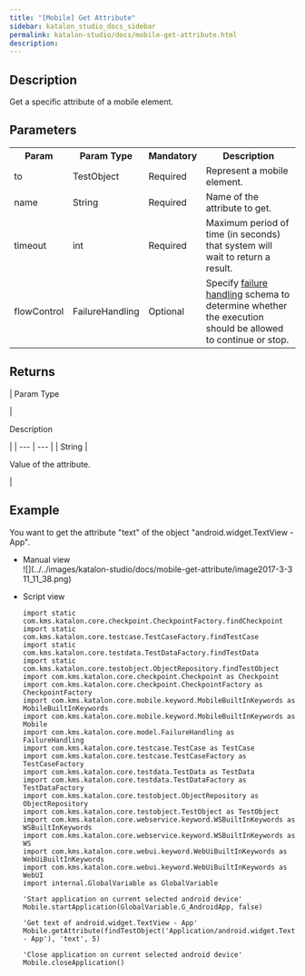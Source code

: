 ```yaml
---
title: "[Mobile] Get Attribute" 
sidebar: katalon_studio_docs_sidebar
permalink: katalon-studio/docs/mobile-get-attribute.html 
description: 
---
```

Description  
-------------

Get a specific attribute of a mobile element.

Parameters  
------------

<table class="" style="table-layout: fixed;"><colgroup class="" style=""><col style="" class=""><col style="" class=""><col style="" class=""><col style="" class=""></colgroup><tbody class="" style=""><tr class="" style=""><th class="" style="">Param</th><th class="" style="">Param Type</th><th class="" colspan="1" style="">Mandatory</th><th class="" colspan="1" style="">Description</th></tr><tr class="" style=""><td class="" colspan="1" style=""><span style="" class="">to</span></td><td class="" colspan="1" style=""><span style="" class="">TestObject</span></td><td class="" colspan="1" style=""><span style="" class="">Required</span></td><td class="" colspan="1" style=""><span style="" class="">Represent a mobile element.</span></td></tr><tr class="" style=""><td class="" colspan="1" style=""><span style="" class="">name</span></td><td class="" colspan="1" style=""><span style="" class="">String</span></td><td class="" colspan="1" style=""><span style="" class="">Required</span></td><td class="" colspan="1" style=""><span style="" class="">Name of the attribute to get.</span></td></tr><tr class="" style=""><td class="" colspan="1" style=""><span style="" class="">timeout</span></td><td class="" colspan="1" style=""><span style="" class="">int</span></td><td class="" colspan="1" style=""><span style="" class="">Required</span></td><td class="" colspan="1" style=""><span style="" class="">Maximum period of time (in seconds) that system will wait to return a result.</span></td></tr><tr class="" style=""><td class="" style=""><span style="" class="">flowControl</span></td><td class="" style=""><span style="" class="">FailureHandling</span></td><td class="" colspan="1" style=""><span style="" class="">Optional</span></td><td class="" colspan="1" style=""><span style="" class="">Spec</span><span class="" style="">ify </span><a href="https://docs.katalon.com/x/qAAM" rel="nofollow" class="" style="">failure handling</a><span class="" style=""> schema to determine whether the execution should be allowed to continue or stop.</span></td></tr></tbody></table>

Returns
-------

| 
Param Type

 | 

Description

 |
| --- | --- |
| String | 

Value of the attribute.

 |

Example 
--------

You want to get the attribute "text" of the object "android.widget.TextView - App".

*   Manual view    
    ![](../../images/katalon-studio/docs/mobile-get-attribute/image2017-3-3 11_11_38.png)
*   Script view 
    
    ```
    import static com.kms.katalon.core.checkpoint.CheckpointFactory.findCheckpoint
    import static com.kms.katalon.core.testcase.TestCaseFactory.findTestCase
    import static com.kms.katalon.core.testdata.TestDataFactory.findTestData
    import static com.kms.katalon.core.testobject.ObjectRepository.findTestObject
    import com.kms.katalon.core.checkpoint.Checkpoint as Checkpoint
    import com.kms.katalon.core.checkpoint.CheckpointFactory as CheckpointFactory
    import com.kms.katalon.core.mobile.keyword.MobileBuiltInKeywords as MobileBuiltInKeywords
    import com.kms.katalon.core.mobile.keyword.MobileBuiltInKeywords as Mobile
    import com.kms.katalon.core.model.FailureHandling as FailureHandling
    import com.kms.katalon.core.testcase.TestCase as TestCase
    import com.kms.katalon.core.testcase.TestCaseFactory as TestCaseFactory
    import com.kms.katalon.core.testdata.TestData as TestData
    import com.kms.katalon.core.testdata.TestDataFactory as TestDataFactory
    import com.kms.katalon.core.testobject.ObjectRepository as ObjectRepository
    import com.kms.katalon.core.testobject.TestObject as TestObject
    import com.kms.katalon.core.webservice.keyword.WSBuiltInKeywords as WSBuiltInKeywords
    import com.kms.katalon.core.webservice.keyword.WSBuiltInKeywords as WS
    import com.kms.katalon.core.webui.keyword.WebUiBuiltInKeywords as WebUiBuiltInKeywords
    import com.kms.katalon.core.webui.keyword.WebUiBuiltInKeywords as WebUI
    import internal.GlobalVariable as GlobalVariable
    
    'Start application on current selected android device'
    Mobile.startApplication(GlobalVariable.G_AndroidApp, false)
    
    'Get text of android.widget.TextView - App'
    Mobile.getAttribute(findTestObject('Application/android.widget.TextView - App'), 'text', 5)
    
    'Close application on current selected android device'
    Mobile.closeApplication()
    
    
    ```